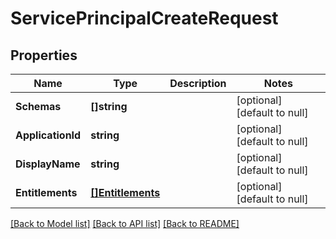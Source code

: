 # ServicePrincipalCreateRequest

## Properties
Name | Type | Description | Notes
------------ | ------------- | ------------- | -------------
**Schemas** | **[]string** |  | [optional] [default to null]
**ApplicationId** | **string** |  | [optional] [default to null]
**DisplayName** | **string** |  | [optional] [default to null]
**Entitlements** | [**[]Entitlements**](Entitlements.md) |  | [optional] [default to null]

[[Back to Model list]](../README.md#documentation-for-models) [[Back to API list]](../README.md#documentation-for-api-endpoints) [[Back to README]](../README.md)


